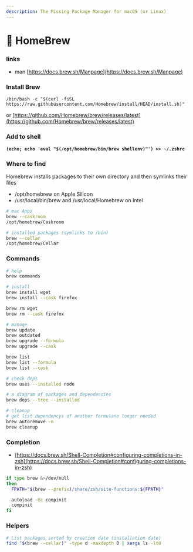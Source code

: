 ```yaml
---
description: The Missing Package Manager for macOS (or Linux)
---
```


# 🍻 HomeBrew

### links

* man [https://docs.brew.sh/Manpage](https://docs.brew.sh/Manpage)

### Install Brew

```
/bin/bash -c "$(curl -fsSL https://raw.githubusercontent.com/Homebrew/install/HEAD/install.sh)"
```

or [https://github.com/Homebrew/brew/releases/latest](https://github.com/Homebrew/brew/releases/latest)

### Add to shell

<pre class="language-bash"><code class="lang-bash"><strong>(echo; echo 'eval "$(/opt/homebrew/bin/brew shellenv)"') >> ~/.zshrc
</strong></code></pre>

### Where to find

Homebrew installs packages to their own directory and then symlinks their files

* /opt/homebrew on Apple Silicon
* /usr/local/bin/brew and /usr/local/Homebrew on Intel

```bash
# mac Apps
brew --caskroom
/opt/homebrew/Caskroom

# installed packages (symlinks to /bin)
brew --cellar
/opt/homebrew/Cellar
```

### Commands

```sh
# help
brew commands

# install
brew install wget
brew install --cask firefox

brew rm wget
brew rm --cask firefox

# manage
brew update
brew outdated
brew upgrade --formula
brew upgrade --cask

brew list
brew list --formula
brew list --cask

# check deps
brew uses --installed node

# a diagram of packages and dependencies
brew deps --tree --installed

# cleanup
# get list dependencys of another formulano longer needed
brew autoremove -n
brew cleanup
```

### Completion

* [https://docs.brew.sh/Shell-Completion#configuring-completions-in-zsh](https://docs.brew.sh/Shell-Completion#configuring-completions-in-zsh)

```bash
if type brew &>/dev/null
then
  FPATH="$(brew --prefix)/share/zsh/site-functions:${FPATH}"

  autoload -Uz compinit
  compinit
fi
```

### Helpers

```bash
# List packages sorted by creation date (installation date)
find "$(brew --cellar)" -type d -maxdepth 0 | xargs ls -ltU
```
